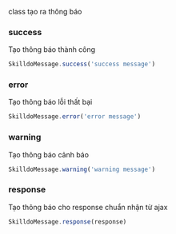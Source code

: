 class tạo ra thông báo

### success
Tạo thông báo thành công
```javascript
SkilldoMessage.success('success message')
```

### error
Tạo thông báo lỗi thất bại
```javascript
SkilldoMessage.error('error message')
```
### warning
Tạo thông báo cảnh báo
```javascript
SkilldoMessage.warning('warning message')
```

### response
Tạo thông báo cho response chuẩn nhận từ ajax
```javascript
SkilldoMessage.response(response)
```